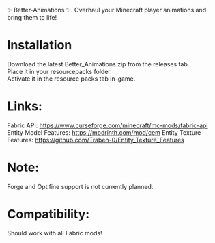 ✨ Better-Animations ✨. 
Overhaul your Minecraft player animations and bring them to life!

# Installation
Download the latest Better_Animations.zip from the releases tab.  
Place it in your resourcepacks folder.  
Activate it in the resource packs tab in-game.  

# Links:
Fabric API:   https://www.curseforge.com/minecraft/mc-mods/fabric-api 
Entity Model Features:   https://modrinth.com/mod/cem 
Entity Texture Features:   https://github.com/Traben-0/Entity_Texture_Features 

# Note: 
Forge and Optifine support is not currently planned.

# Compatibility: 
Should work with all Fabric mods!
